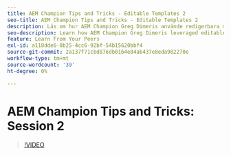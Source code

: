 ```yaml
---
title: AEM Champion Tips and Tricks - Editable Templates 2
seo-title: AEM Champion Tips and Tricks - Editable Templates 2
description: Läs om hur AEM Champion Greg Dimeris använde redigerbara mallar i AEM Sites. Granska dessa snabba tips och testa dem sedan i din instans redan idag.
seo-description: Learn how AEM Champion Greg Dimeris leveraged editable templates in AEM Sites. Review these quick tips and then give them a try in your instance today.
feature: Learn From Your Peers
exl-id: a118dde6-0b25-4cc6-92bf-54b15620bbf4
source-git-commit: 2a137f71cbd876db0164e84ab437e8eda982270e
workflow-type: tm+mt
source-wordcount: '39'
ht-degree: 0%

---
```


# AEM Champion Tips and Tricks: Session 2

>[!VIDEO](https://video.tv.adobe.com/v/3409427?quality=12&learn=on)
